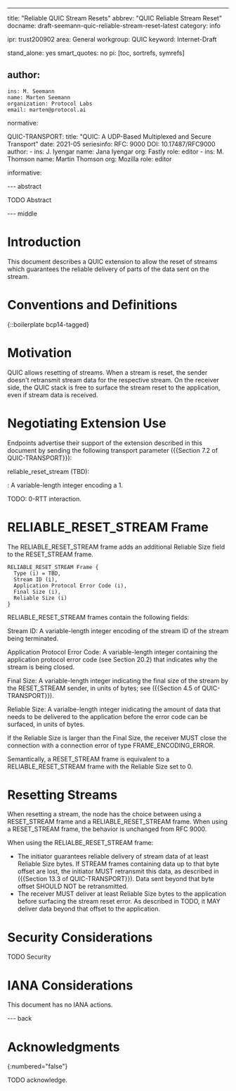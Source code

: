 ---
title: "Reliable QUIC Stream Resets"
abbrev: "QUIC Reliable Stream Reset"
docname: draft-seemann-quic-reliable-stream-reset-latest
category: info

ipr: trust200902
area: General
workgroup: QUIC
keyword: Internet-Draft

stand_alone: yes
smart_quotes: no
pi: [toc, sortrefs, symrefs]

author:
 -
    ins: M. Seemann
    name: Marten Seemann
    organization: Protocol Labs
    email: marten@protocol.ai

normative:

  QUIC-TRANSPORT:
    title: "QUIC: A UDP-Based Multiplexed and Secure Transport"
    date: 2021-05
    seriesinfo:
      RFC: 9000
      DOI: 10.17487/RFC9000
    author:
      -
        ins: J. Iyengar
        name: Jana Iyengar
        org: Fastly
        role: editor
      -
        ins: M. Thomson
        name: Martin Thomson
        org: Mozilla
        role: editor

informative:


--- abstract

TODO Abstract


--- middle

# Introduction

This document describes a QUIC extension to allow the reset of streams which
guarantees the reliable delivery of parts of the data sent on the stream.

# Conventions and Definitions

{::boilerplate bcp14-tagged}

# Motivation

QUIC allows resetting of streams. When a stream is reset, the sender doesn't retransmit stream data for the respective stream. On the receiver side, the QUIC stack is free to surface the stream reset to the application, even if stream data is received.

# Negotiating Extension Use

Endpoints advertise their support of the extension described in this document by
sending the following transport parameter ({{Section 7.2 of QUIC-TRANSPORT}}):

reliable_reset_stream (TBD):

: A variable-length integer encoding a 1.

TODO: 0-RTT interaction.

# RELIABLE_RESET_STREAM Frame

The RELIABLE_RESET_STREAM frame adds an additional Reliable Size field to the RESET_STREAM frame.

~~~
RELIABLE_RESET_STREAM Frame {
  Type (i) = TBD,
  Stream ID (i),
  Application Protocol Error Code (i),
  Final Size (i),
  Reliable Size (i)
}
~~~

RELIABLE_RESET_STREAM frames contain the following fields:

Stream ID:  A variable-length integer encoding of the stream ID of
      the stream being terminated.

Application Protocol Error Code:  A variable-length integer
    containing the application protocol error code (see Section 20.2)
    that indicates why the stream is being closed.

Final Size:  A variable-length integer indicating the final size of
    the stream by the RESET_STREAM sender, in units of bytes; see
    ({{Section 4.5 of QUIC-TRANSPORT}}).

Reliable Size:  A varialbe-length integer inidicating the amount of
    data that needs to be delivered to the application before the
    error code can be surfaced, in units of bytes.

If the Reliable Size is larger than the Final Size, the receiver MUST close the
connection with a connection error of type FRAME_ENCODING_ERROR.

Semantically, a RESET_STREAM frame is equivalent to a RELIABLE_RESET_STREAM
frame with the Reliable Size set to 0.

# Resetting Streams

When resetting a stream, the node has the choice between using a RESET_STREAM frame and a RELIABLE_RESET_STREAM frame. When using a RESET_STREAM frame, the behavior is unchanged from RFC 9000.

When using the RELIALBE_RESET_STREAM frame:

* The initiator guarantees reliable delivery of stream data of at least Reliable Size bytes. If STREAM frames containing data up to that byte offset are lost, the initiator MUST retransmit this data,  as described in ({{Section 13.3 of QUIC-TRANSPORT}}). Data sent beyond that byte offset SHOULD NOT be retransmitted.
* The receiver MUST deliver at least Reliable Size bytes to the application before surfacing the stream reset error. As described in TODO, it MAY deliver data beyond that offset to the application.

# Security Considerations

TODO Security


# IANA Considerations

This document has no IANA actions.



--- back

# Acknowledgments
{:numbered="false"}

TODO acknowledge.
